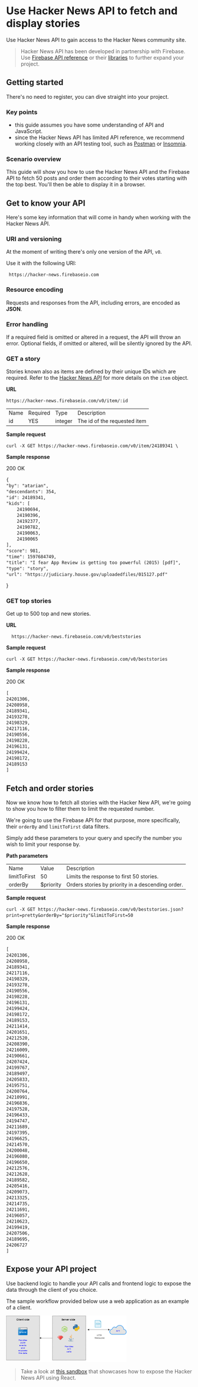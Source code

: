 # Use Hacker News API to fetch and display stories #
Use Hacker News API to gain access to the Hacker News community site.

> Hacker News API has been developed in partnership with Firebase. Use [Firebase  API reference](https://firebase.google.com/docs/reference/js) or their [libraries](https://firebase.google.com/docs/libraries/) to further expand your project.

## Getting started

There's no need to register, you can dive straight into your project.

### Key points
- this guide assumes you have some understanding of API and JavaScript.
- since the Hacker News API has limited API reference, we recommend working closely with an API testing tool, such as [Postman](https://www.postman.com/) or [Insomnia](https://insomnia.rest/).

### Scenario overview
This guide will show you how to use the Hacker News API and the Firebase API to fetch 50 posts and order them according to their votes starting with the top best. You'll then be able to display it in a browser.

## Get to know your API

Here's some key information that will come in handy when working with the Hacker News API.

### URI and versioning

At the moment of writing there's only one version of the API, `v0`.

Use it with the following URI:

     https://hacker-news.firebaseio.com   

### Resource encoding
Requests and responses from the API, including errors, are encoded as **JSON**.

### Error handling
If a required field is omitted or altered in a request, the API will throw an error. Optional fields, if omitted or altered, will be silently ignored by the API. 


### GET a story

Stories known also as items are defined by their unique IDs which are required. Refer to the [Hacker News API](https://github.com/HackerNews/API) for more details on the `item` object. 

**URL**

    https://hacker-news.firebaseio.com/v0/item/:id


<table>
<tr>
<td>Name</td>
<td>Required</td>
<td>Type</td>
<td>Description</td>
</tr>
<tr>
<td>id</td>
<td>YES</td>
<td>integer</td>
<td>The id of the requested item</td>
</tr>
</table>

**Sample request**

    curl -X GET https://hacker-news.firebaseio.com/v0/item/24189341 \

**Sample response**

200 OK

    {
    "by": "atarian",
    "descendants": 354,
    "id": 24189341,
    "kids": [
        24190694,
        24190396,
        24192377,
        24190782,
        24190063,
        24190065
    ],
    "score": 981,
    "time": 1597684749,
    "title": "I fear App Review is getting too powerful (2015) [pdf]",
    "type": "story",
    "url": "https://judiciary.house.gov/uploadedfiles/015127.pdf"
}

### GET top stories

Get up to 500 top and new stories.

**URL**


      https://hacker-news.firebaseio.com/v0/beststories


**Sample request**

    curl -X GET https://hacker-news.firebaseio.com/v0/beststories

**Sample response**

200 OK

    [
    24201306,
    24208958,
    24189341,
    24193278,
    24198329,
    24217116,
    24190556,
    24198228,
    24196131,
    24199424,
    24198172,
    24189153  
    ]

## Fetch and order stories

Now we know how to fetch all stories with the Hacker New API, we're going to show you how to filter them to limit the requested number.

We're going to use the Firebase API for that purpose, more specifically, their `orderBy` and `limitToFirst` data filters.

Simply add these parameters to your query and specify the number you wish to limit your response by.

**Path parameters**
<table>
<tr>
<td>Name</td>
<td>Value</td>
<td>Description</td>
</tr>
<tr>
<td>limitToFirst</td>
<td>50</td>
<td>Limits the response to first 50 stories.</td>
</tr>
<tr>
<td>orderBy</td>
<td>$priority</td>
<td>Orders stories by priority in a descending order.</td>
</tr>
</table>

**Sample request**


    curl -X GET https://hacker-news.firebaseio.com/v0/beststories.json?print=pretty&orderBy="$priority"&limitToFirst=50


**Sample response**

200 OK

    [
    24201306,
    24208958,
    24189341,
    24217116,
    24198329,
    24193278,
    24190556,
    24198228,
    24196131,
    24199424,
    24198172,
    24189153,
    24211414,
    24201651,
    24212520,
    24208390,
    24216009,
    24190661,
    24207424,
    24199767,
    24189497,
    24205833,
    24195751,
    24200764,
    24210991,
    24196836,
    24197528,
    24196433,
    24194747,
    24211689,
    24197395,
    24196625,
    24214570,
    24200048,
    24196080,
    24196650,
    24212576,
    24212628,
    24189582,
    24205416,
    24209073,
    24213325,
    24214735,
    24211691,
    24196057,
    24210623,
    24199419,
    24207506,
    24189695,
    24206727
    ]


##  Expose your API project 

Use backend logic to handle your API calls and frontend logic to expose the data through the client of you choice. 

The sample workflow provided below use a web application as an example of a client.

![api-architecture](/img/api.png)

> Take a look at [this sandbox](https://codesandbox.io/s/hackernews-top-10-posts-h73km?from-embed=&file=/src/index.js:0-1462) that showcases how to expose the Hacker News API using React.